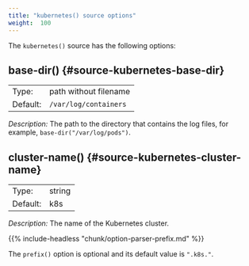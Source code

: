 ```yaml
---
title: "kubernetes() source options"
weight:  100
---
```

<!-- DISCLAIMER: This file is based on the syslog-ng Open Source Edition documentation https://github.com/balabit/syslog-ng-ose-guides/commit/2f4a52ee61d1ea9ad27cb4f3168b95408fddfdf2 and is used under the terms of The syslog-ng Open Source Edition Documentation License. The file has been modified by Axoflow. -->

The `kubernetes()` source has the following options:


## base-dir() {#source-kubernetes-base-dir}

|          |                         |
| -------- | ----------------------- |
| Type:    | path without filename   |
| Default: | `/var/log/containers` |

*Description:* The path to the directory that contains the log files, for example, `base-dir("/var/log/pods")`.



## cluster-name() {#source-kubernetes-cluster-name}

|          |        |
| -------- | ------ |
| Type:    | string |
| Default: | k8s    |

*Description:* The name of the Kubernetes cluster.



{{% include-headless "chunk/option-parser-prefix.md" %}}

The `prefix()` option is optional and its default value is `".k8s."`.

